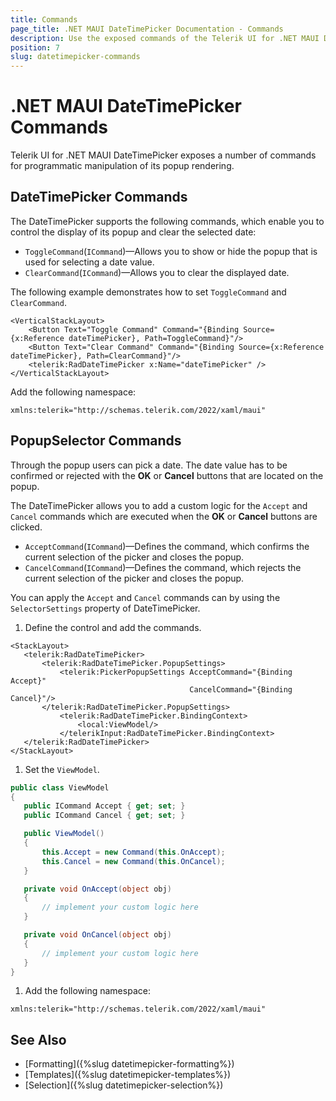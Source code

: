 ```yaml
---
title: Commands
page_title: .NET MAUI DateTimePicker Documentation - Commands
description: Use the exposed commands of the Telerik UI for .NET MAUI DateTimePicker to programmatically manipulate the display of its popup and clear selected dates or accept or cancel the date selection.
position: 7
slug: datetimepicker-commands
---
```


# .NET MAUI DateTimePicker Commands

Telerik UI for .NET MAUI DateTimePicker exposes a number of commands for programmatic manipulation of its popup rendering.  

## DateTimePicker Commands

The DateTimePicker supports the following commands, which enable you to control the display of its popup and clear the selected date:

* `ToggleCommand`(`ICommand`)&mdash;Allows you to show or hide the popup that is used for selecting a date value.
* `ClearCommand`(`ICommand`)&mdash;Allows you to clear the displayed date.

The following example demonstrates how to set `ToggleCommand` and `ClearCommand`.

```XAML
<VerticalStackLayout>
	<Button Text="Toggle Command" Command="{Binding Source={x:Reference dateTimePicker}, Path=ToggleCommand}"/>
	<Button Text="Clear Command" Command="{Binding Source={x:Reference dateTimePicker}, Path=ClearCommand}"/>
	<telerik:RadDateTimePicker x:Name="dateTimePicker" />
</VerticalStackLayout>
```

Add the following namespace:

 ```XAML
xmlns:telerik="http://schemas.telerik.com/2022/xaml/maui"
 ```

## PopupSelector Commands

Through the popup users can pick a date. The date value has to be confirmed or rejected with the **OK** or **Cancel** buttons that are located on the popup.

The DateTimePicker allows you to add a custom logic for the `Accept` and `Cancel` commands which are executed when the **OK** or **Cancel** buttons are clicked.

* `AcceptCommand`(`ICommand`)&mdash;Defines the command, which confirms the current selection of the picker and closes the popup.
* `CancelCommand`(`ICommand`)&mdash;Defines the command, which rejects the current selection of the picker and closes the popup.

You can apply the `Accept` and `Cancel` commands can by using the `SelectorSettings` property of DateTimePicker.

1. Define the control and add the commands.

 ```XAML
<StackLayout>
    <telerik:RadDateTimePicker>
        <telerik:RadDateTimePicker.PopupSettings>
            <telerik:PickerPopupSettings AcceptCommand="{Binding Accept}"
                                         CancelCommand="{Binding Cancel}"/>
        </telerik:RadDateTimePicker.PopupSettings>
            <telerik:RadDateTimePicker.BindingContext>
                <local:ViewModel/>
            </telerikInput:RadDateTimePicker.BindingContext>
    </telerik:RadDateTimePicker>
</StackLayout>
 ```

1. Set the `ViewModel`.

 ```C#
public class ViewModel
{
    public ICommand Accept { get; set; }
    public ICommand Cancel { get; set; }

    public ViewModel()
    {
        this.Accept = new Command(this.OnAccept);
        this.Cancel = new Command(this.OnCancel);
    }

    private void OnAccept(object obj)
    {
        // implement your custom logic here
    }

    private void OnCancel(object obj)
    {
        // implement your custom logic here
    }
}
 ```

1. Add the following namespace:

 ```XAML
xmlns:telerik="http://schemas.telerik.com/2022/xaml/maui"
 ```

## See Also

- [Formatting]({%slug datetimepicker-formatting%})
- [Templates]({%slug datetimepicker-templates%})
- [Selection]({%slug datetimepicker-selection%})
